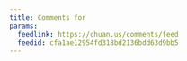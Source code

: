 ```yaml
---
title: Comments for
params:
  feedlink: https://chuan.us/comments/feed
  feedid: cfa1ae12954fd318bd2136bdd63d9bb5
---
```

